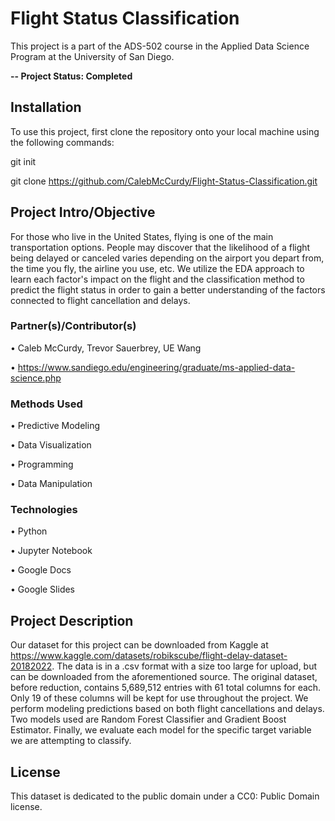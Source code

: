 # Flight Status Classification

This project is a part of the ADS-502 course in the Applied Data Science Program at the University of San Diego. 

**-- Project Status: Completed**

## Installation
To use this project, first clone the repository onto your local machine using the following commands:

git init

git clone https://github.com/CalebMcCurdy/Flight-Status-Classification.git

## Project Intro/Objective

For those who live in the United States, flying is one of the main transportation options. People may discover that the likelihood of a flight being delayed or canceled varies depending on the airport you depart from, the time you fly, the airline you use, etc. We utilize the EDA approach to learn each factor's impact on the flight and the classification method to predict the flight status in order to gain a better understanding of the factors connected to flight cancellation and delays.

### Partner(s)/Contributor(s)  
•	Caleb McCurdy, Trevor Sauerbrey, UE Wang

•	https://www.sandiego.edu/engineering/graduate/ms-applied-data-science.php 

### Methods Used
•	Predictive Modeling 

•	Data Visualization

•	Programming 

•	Data Manipulation

### Technologies
•	Python

•	Jupyter Notebook

•	Google Docs

•	Google Slides

## Project Description
Our dataset for this project can be downloaded from Kaggle at https://www.kaggle.com/datasets/robikscube/flight-delay-dataset-20182022. The data is in a .csv format with a size too large for upload, but can be downloaded from the aforementioned source. The original dataset, before reduction, contains 5,689,512 entries with 61 total columns for each. Only 19 of these columns will be kept for use throughout the project. We perform modeling predictions based on both flight cancellations and delays. Two models used are Random Forest Classifier and Gradient Boost Estimator. Finally, we evaluate each model for the specific target variable we are attempting to classify. 

## License
This dataset is dedicated to the public domain under a CC0: Public Domain license.
